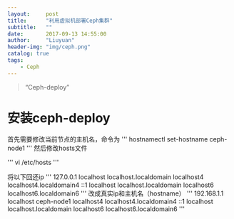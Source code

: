 ```yaml
---
layout:     post
title:      "利用虚拟机部署Ceph集群"
subtitle:   ""
date:       2017-09-13 14:55:00
author:     "Liuyuan"
header-img: "img/ceph.png"
catalog: true
tags:
    - Ceph
---
```


> “Ceph-deploy”

# 安装ceph-deploy
首先需要修改当前节点的主机名，命令为
'''
hostnamectl set-hostname ceph-node1
'''
然后修改hosts文件

'''
vi /etc/hosts
'''

将以下回还ip
'''
127.0.0.1   localhost localhost.localdomain localhost4 localhost4.localdomain4
::1         localhost localhost.localdomain localhost6 localhost6.localdomain6
'''
改成真实ip和主机名（hostname）
'''
192.168.1.1 localhost ceph-node1 localhost4 localhost4.localdomain4
::1         localhost localhost.localdomain localhost6 localhost6.localdomain6
'''

